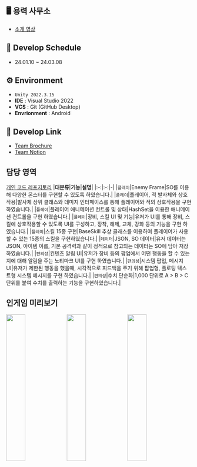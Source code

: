 ## 🖥️ 용력 사무소

+ [소개 영상](https://www.youtube.com/watch?v=AbceaCXGerw)

## 📆 Develop Schedule

* 24.01.10 ~ 24.03.08

## ⚙️ Environment

- `Unity 2022.3.15`
- **IDE** : Visual Studio 2022
- **VCS** : Git (GitHub Desktop)
- **Envrionment** : Android

## 📌 Develop Link

- [Team Brochure](https://evening-chord-d32.notion.site/48cb378fe23d4b2cb75316d979209550?pvs=4)
- [Team Notion](https://www.notion.so/68656b3df2a3484695ce7d5b89b83b9d)

## 담당 영역
[개인 코드 레포지토리](https://github.com/Ku-dodo/TeamProject-IdleGame-PersonalCode)
|**대분류**|**기능**|**설명**|
|:-:|:-:|-|
|`플레이`|Enemy Frame|SO를 이용해 다양한 몬스터를 구현할 수 있도록 하였습니다.|
|`플레이`|플레이어, 적 발사체와 상호작용|발사체 상위 클래스와 데미지 인터페이스를 통해 플레이어와 적의 상호작용을 구현 하였습니다.|
|`플레이`|플레이어 애니메이션 컨트롤 및 상태|HashSet을 이용한 애니메이션 컨트롤을 구현 하였습니다.|
|`플레이`|장비, 스킬 UI 및 기능|유저가 UI를 통해 장비, 스킬에 상호작용할 수 있도록 UI를 구성하고, 장착, 해제, 교체, 강화 등의 기능을 구현 하였습니다.|
|`플레이`|스킬 15종 구현|BaseSkill 추상 클래스를 이용하여 플레이어가 사용할 수 있는 15종의 스킬을 구현하였습니다.|
|`데이터`|JSON, SO 데이터|유저 데이터는 JSON, 아이템 이름, 기본 공격력과 같이 정적으로 참고되는 데이터는 SO에 담아 저장하였습니다.|
|`편의성`|컨텐츠 알림 UI|유저가 장비 등의 팝업에서 어떤 행동을 할 수 있는지에 대해 알림을 주는 노티마크 UI를 구현 하였습니다.|
|`편의성`|시스템 팝업, 메시지 UI|유저가 제한된 행동을 했을때, 시각적으로 피드백을 주기 위해 팝업형, 플로팅 텍스트형 시스템 메시지를 구현 하였습니다.|
|`편의성`|수치 단순화|1,000 단위로 A > B > C 단위를 붙여 수치를 출력하는 기능을 구현하였습니다.|

## 인게임 미리보기

<img src="https://private-user-images.githubusercontent.com/105593231/325212357-9c85d06c-a457-40a2-af48-5b08ef8070d0.gif?jwt=eyJhbGciOiJIUzI1NiIsInR5cCI6IkpXVCJ9.eyJpc3MiOiJnaXRodWIuY29tIiwiYXVkIjoicmF3LmdpdGh1YnVzZXJjb250ZW50LmNvbSIsImtleSI6ImtleTUiLCJleHAiOjE3MTM5NjA4NDMsIm5iZiI6MTcxMzk2MDU0MywicGF0aCI6Ii8xMDU1OTMyMzEvMzI1MjEyMzU3LTljODVkMDZjLWE0NTctNDBhMi1hZjQ4LTViMDhlZjgwNzBkMC5naWY_WC1BbXotQWxnb3JpdGhtPUFXUzQtSE1BQy1TSEEyNTYmWC1BbXotQ3JlZGVudGlhbD1BS0lBVkNPRFlMU0E1M1BRSzRaQSUyRjIwMjQwNDI0JTJGdXMtZWFzdC0xJTJGczMlMkZhd3M0X3JlcXVlc3QmWC1BbXotRGF0ZT0yMDI0MDQyNFQxMjA5MDNaJlgtQW16LUV4cGlyZXM9MzAwJlgtQW16LVNpZ25hdHVyZT05ZDIyNGMzYzMxNzExYjJmZDM3NWFkZWQyNzM3MzFlNTg0ZjgzYWEyM2RhNzI0ODk4NzgyZDg1NGIzMThkNDA5JlgtQW16LVNpZ25lZEhlYWRlcnM9aG9zdCZhY3Rvcl9pZD0wJmtleV9pZD0wJnJlcG9faWQ9MCJ9.H04INR376mKLZK9NGGNvzfXGicbm349fiqLbilxUWuw" width="32%">   <img src="https://private-user-images.githubusercontent.com/105593231/325209158-0bbced27-f6fc-444b-8e62-d233daac8ec2.gif?jwt=eyJhbGciOiJIUzI1NiIsInR5cCI6IkpXVCJ9.eyJpc3MiOiJnaXRodWIuY29tIiwiYXVkIjoicmF3LmdpdGh1YnVzZXJjb250ZW50LmNvbSIsImtleSI6ImtleTUiLCJleHAiOjE3MTM5NjEwMzAsIm5iZiI6MTcxMzk2MDczMCwicGF0aCI6Ii8xMDU1OTMyMzEvMzI1MjA5MTU4LTBiYmNlZDI3LWY2ZmMtNDQ0Yi04ZTYyLWQyMzNkYWFjOGVjMi5naWY_WC1BbXotQWxnb3JpdGhtPUFXUzQtSE1BQy1TSEEyNTYmWC1BbXotQ3JlZGVudGlhbD1BS0lBVkNPRFlMU0E1M1BRSzRaQSUyRjIwMjQwNDI0JTJGdXMtZWFzdC0xJTJGczMlMkZhd3M0X3JlcXVlc3QmWC1BbXotRGF0ZT0yMDI0MDQyNFQxMjEyMTBaJlgtQW16LUV4cGlyZXM9MzAwJlgtQW16LVNpZ25hdHVyZT03ZGY3MWE4MmU1MjUzZDVmZjhmOTM0YmE4YWRhNjE1N2JjNjNiOGVkNTA5MzNiMzhlMTgwYWYxMDM1NTE4NzlkJlgtQW16LVNpZ25lZEhlYWRlcnM9aG9zdCZhY3Rvcl9pZD0wJmtleV9pZD0wJnJlcG9faWQ9MCJ9.7mdDjGGdVq1LkKe9Xz10RfpHDEp3lThKZv2IiYHr0Tc" width="32%"> <img src="https://private-user-images.githubusercontent.com/105593231/325209167-448aa4b9-1faf-454f-aed6-c85baf57c2ce.gif?jwt=eyJhbGciOiJIUzI1NiIsInR5cCI6IkpXVCJ9.eyJpc3MiOiJnaXRodWIuY29tIiwiYXVkIjoicmF3LmdpdGh1YnVzZXJjb250ZW50LmNvbSIsImtleSI6ImtleTUiLCJleHAiOjE3MTM5NjEwMzAsIm5iZiI6MTcxMzk2MDczMCwicGF0aCI6Ii8xMDU1OTMyMzEvMzI1MjA5MTY3LTQ0OGFhNGI5LTFmYWYtNDU0Zi1hZWQ2LWM4NWJhZjU3YzJjZS5naWY_WC1BbXotQWxnb3JpdGhtPUFXUzQtSE1BQy1TSEEyNTYmWC1BbXotQ3JlZGVudGlhbD1BS0lBVkNPRFlMU0E1M1BRSzRaQSUyRjIwMjQwNDI0JTJGdXMtZWFzdC0xJTJGczMlMkZhd3M0X3JlcXVlc3QmWC1BbXotRGF0ZT0yMDI0MDQyNFQxMjEyMTBaJlgtQW16LUV4cGlyZXM9MzAwJlgtQW16LVNpZ25hdHVyZT1hNTU5MTdlYTU4ZjVhODdiODNlZTY5MWVjODRjNTcwNmI5MzVlMjRmZDM2N2IxNDVlY2YzZTgxZGVjNmUzMDcyJlgtQW16LVNpZ25lZEhlYWRlcnM9aG9zdCZhY3Rvcl9pZD0wJmtleV9pZD0wJnJlcG9faWQ9MCJ9.VazTT7PDHynh_z2yXicR-hqip4i91nY2mkfUzmXkDy0" width="32%">
